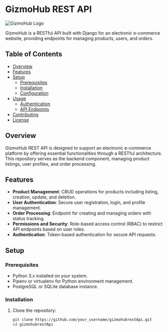 # GizmoHub REST API

![GizmoHub Logo](link_to_logo_image)

GizmoHub is a RESTful API built with Django for an electronic e-commerce website, providing endpoints for managing products, users, and orders.

## Table of Contents

- [Overview](#overview)
- [Features](#features)
- [Setup](#setup)
  - [Prerequisites](#prerequisites)
  - [Installation](#installation)
  - [Configuration](#configuration)
- [Usage](#usage)
  - [Authentication](#authentication)
  - [API Endpoints](#api-endpoints)
- [Contributing](#contributing)
- [License](#license)

## Overview

GizmoHub REST API is designed to support an electronic e-commerce platform by offering essential functionalities through a RESTful architecture. This repository serves as the backend component, managing product listings, user profiles, and order processing.

## Features

- **Product Management**: CRUD operations for products including listing, creation, update, and deletion.
- **User Authentication**: Secure user registration, login, and profile management.
- **Order Processing**: Endpoint for creating and managing orders with status tracking.
- **Permissions and Security**: Role-based access control (RBAC) to restrict API endpoints based on user roles.
- **Authentication**: Token-based authentication for secure API requests.

## Setup

### Prerequisites

- Python 3.x installed on your system.
- Pipenv or virtualenv for Python environment management.
- PostgreSQL or SQLite database instance.

### Installation

1. Clone the repository:

   ```bash
   git clone https://github.com/your_username/gizmohubrestApi.git
   cd gizmohubrestApi
   ```
